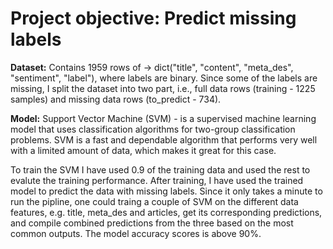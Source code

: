 # **Project objective: Predict missing labels**

**Dataset:** Contains 1959 rows of -> dict("title", "content", "meta_des", "sentiment", "label"), where labels are binary.
Since some of the labels are missing, I split the dataset into two part, i.e., full data rows (training - 1225 samples) and missing data rows (to_predict - 734).

**Model:** Support Vector Machine (SVM) - is a supervised machine learning model that uses classification algorithms for two-group classification problems. SVM is a fast and dependable algorithm that performs very well with a limited amount of data, which makes it great for this case.

To train the SVM I have used 0.9 of the training data and used the rest to evalute the training performance. After training, I have used the trained model to predict the data with missing labels. Since it only takes a minute to run the pipline, one could traing a couple of SVM on the different data features, e.g. title, meta_des and articles, get its corresponding predictions, and compile combined predictions from the three based on the most common outputs. The model accuracy scores is above 90%.
